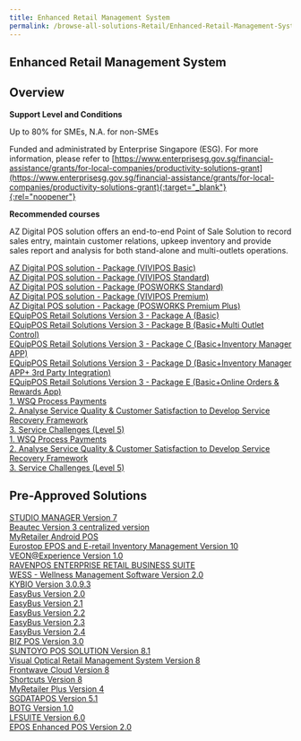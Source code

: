 ```yaml
---
title: Enhanced Retail Management System
permalink: /browse-all-solutions-Retail/Enhanced-Retail-Management-System
---
```


## Enhanced Retail Management System
## Overview

**Support Level and Conditions**

Up to 80% for SMEs, N.A. for non-SMEs

Funded and administrated by Enterprise Singapore (ESG). For more information, please refer to
[https://www.enterprisesg.gov.sg/financial-assistance/grants/for-local-companies/productivity-solutions-grant](https://www.enterprisesg.gov.sg/financial-assistance/grants/for-local-companies/productivity-solutions-grant){:target="_blank"}{:rel="noopener"}

**Recommended courses**

AZ Digital POS solution offers an end-to-end Point of Sale Solution to record sales entry, maintain customer relations, upkeep inventory and provide sales report and analysis for both stand-alone and multi-outlets operations.

<a href='https://www.gobusiness.gov.sg/images/psg/AZ_Digital_20210379_Desensitised_Annex_3_Part_1.pdf'  target='_blank' rel='noopener'>AZ Digital POS solution - Package (VIVIPOS Basic)</a><br>
<a href='https://www.gobusiness.gov.sg/images/psg/AZ_Digital_20210379_Desensitised_Annex_3_Part_2.pdf'  target='_blank' rel='noopener'>AZ Digital POS solution - Package (VIVIPOS Standard)</a><br>
<a href='https://www.gobusiness.gov.sg/images/psg/AZ_Digital_20210379_Desensitised_Annex_3_Part_3.pdf'  target='_blank' rel='noopener'>AZ Digital POS solution - Package (POSWORKS Standard)</a><br>
<a href='https://www.gobusiness.gov.sg/images/psg/AZ_Digital_20210379_Desensitised_Annex_3_Part_4.pdf'  target='_blank' rel='noopener'>AZ Digital POS solution - Package (VIVIPOS Premium)</a><br>
<a href='https://www.gobusiness.gov.sg/images/psg/AZ_Digital_20210379_Desensitised_Annex_3_Part_5.pdf'  target='_blank' rel='noopener'>AZ Digital POS solution - Package (POSWORKS Premium Plus)</a><br>
<a href='https://www.gobusiness.gov.sg/images/psg/Edgeworks_20220048_Desensitised_Annex_3_Part_1.pdf'  target='_blank' rel='noopener'>EQuipPOS Retail Solutions Version 3 - Package A (Basic)</a><br>
<a href='https://www.gobusiness.gov.sg/images/psg/Edgeworks_20220048_Desensitised_Annex_3_Part_2.pdf'  target='_blank' rel='noopener'>EQuipPOS Retail Solutions Version 3 - Package B (Basic+Multi Outlet Control)</a><br>
<a href='https://www.gobusiness.gov.sg/images/psg/Edgeworks_20220048_Desensitised_Annex_3_Part_3.pdf'  target='_blank' rel='noopener'>EQuipPOS Retail Solutions Version 3 - Package C (Basic+Inventory Manager APP)</a><br>
<a href='https://www.gobusiness.gov.sg/images/psg/Edgeworks_20220048_Desensitised_Annex_3_Part_4.pdf'  target='_blank' rel='noopener'>EQuipPOS Retail Solutions Version 3 - Package D (Basic+Inventory Manager APP+ 3rd Party Integration)</a><br>
<a href='https://www.gobusiness.gov.sg/images/psg/Edgeworks_20220048_Desensitised_Annex_3_Part_56.pdf'  target='_blank' rel='noopener'>EQuipPOS Retail Solutions Version 3 - Package E (Basic+Online Orders & Rewards App)</a><br>
<a href='https://courses.enterprisejobskills.gov.sg/Course_Internet/CourseDetail/WSQ-Process-Payments-SSF-2'  target='_blank' rel='noopener'>1. WSQ Process Payments</a><br>
<a href='https://courses.enterprisejobskills.gov.sg/Course_Internet/CourseDetail/Analyse-Service-Quality-Customer-Satisfaction-Develop-Service-Recovery-Framework-SFw-2'  target='_blank' rel='noopener'>2. Analyse Service Quality & Customer Satisfaction to Develop Service Recovery Framework</a><br>
<a href='https://courses.enterprisejobskills.gov.sg/Course_Internet/CourseDetail/Service-Challenges-Level-5-Asynchronous-Synchronous-elearning'  target='_blank' rel='noopener'>3. Service Challenges (Level 5)</a><br>
<a href='https://courses.enterprisejobskills.gov.sg/Course_Internet/CourseDetail/WSQ-Process-Payments-SSF-2'  target='_blank' rel='noopener'>1. WSQ Process Payments</a><br>
<a href='https://courses.enterprisejobskills.gov.sg/Course_Internet/CourseDetail/Analyse-Service-Quality-Customer-Satisfaction-Develop-Service-Recovery-Framework-SFw-2'  target='_blank' rel='noopener'>2. Analyse Service Quality & Customer Satisfaction to Develop Service Recovery Framework</a><br>
<a href='https://courses.enterprisejobskills.gov.sg/Course_Internet/CourseDetail/Service-Challenges-Level-5-Asynchronous-Synchronous-elearning'  target='_blank' rel='noopener'>3. Service Challenges (Level 5)</a><br>

## Pre-Approved Solutions

<a href='/productivity-solutions-grant/solutionrepo/solution163' target='_blank'>STUDIO MANAGER Version 7</a><br>
<a href='/productivity-solutions-grant/solutionrepo/solution225' target='_blank'>Beautec Version 3 centralized version</a><br>
<a href='/productivity-solutions-grant/solutionrepo/solution344' target='_blank'>MyRetailer Android POS</a><br>
<a href='/productivity-solutions-grant/solutionrepo/solution396' target='_blank'>Eurostop EPOS and E-retail Inventory Management Version 10</a><br>
<a href='/productivity-solutions-grant/solutionrepo/solution424' target='_blank'>VEON@Experience Version 1.0</a><br>
<a href='/productivity-solutions-grant/solutionrepo/solution652' target='_blank'>RAVENPOS ENTERPRISE RETAIL BUSINESS SUITE</a><br>
<a href='/productivity-solutions-grant/solutionrepo/solution741' target='_blank'>WESS - Wellness Management Software Version 2.0</a><br>
<a href='/productivity-solutions-grant/solutionrepo/solution936' target='_blank'>KYBIO Version 3.0.9.3</a><br>
<a href='/productivity-solutions-grant/solutionrepo/solution1019' target='_blank'>EasyBus Version 2.0</a><br>
<a href='/productivity-solutions-grant/solutionrepo/solution1020' target='_blank'>EasyBus Version 2.1</a><br>
<a href='/productivity-solutions-grant/solutionrepo/solution1021' target='_blank'>EasyBus Version 2.2</a><br>
<a href='/productivity-solutions-grant/solutionrepo/solution1022' target='_blank'>EasyBus Version 2.3</a><br>
<a href='/productivity-solutions-grant/solutionrepo/solution1023' target='_blank'>EasyBus Version 2.4</a><br>
<a href='/productivity-solutions-grant/solutionrepo/solution1084' target='_blank'>BIZ POS Version 3.0</a><br>
<a href='/productivity-solutions-grant/solutionrepo/solution1120' target='_blank'>SUNTOYO POS SOLUTION Version 8.1</a><br>
<a href='/productivity-solutions-grant/solutionrepo/solution1136' target='_blank'>Visual Optical Retail Management System Version 8</a><br>
<a href='/productivity-solutions-grant/solutionrepo/solution1176' target='_blank'>Frontwave Cloud Version 8</a><br>
<a href='/productivity-solutions-grant/solutionrepo/solution1188' target='_blank'>Shortcuts Version 8</a><br>
<a href='/productivity-solutions-grant/solutionrepo/solution1264' target='_blank'>MyRetailer Plus Version 4</a><br>
<a href='/productivity-solutions-grant/solutionrepo/solution1501' target='_blank'>SGDATAPOS Version 5.1</a><br>
<a href='/productivity-solutions-grant/solutionrepo/solution1723' target='_blank'>BOTG Version 1.0</a><br>
<a href='/productivity-solutions-grant/solutionrepo/solution1878' target='_blank'>LFSUITE Version 6.0</a><br>
<a href='/productivity-solutions-grant/solutionrepo/solution2753' target='_blank'>EPOS Enhanced POS Version 2.0</a><br>
